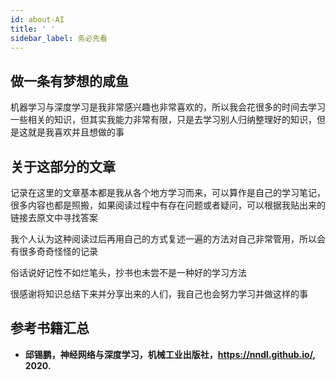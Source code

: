 ```yaml
---
id: about-AI
title: ' '
sidebar_label: 务必先看
---
```


## 做一条有梦想的咸鱼
机器学习与深度学习是我非常感兴趣也非常喜欢的，所以我会花很多的时间去学习一些相关的知识，但其实我能力非常有限，只是去学习别人归纳整理好的知识，但是这就是我喜欢并且想做的事

## 关于这部分的文章

记录在这里的文章基本都是我从各个地方学习而来，可以算作是自己的学习笔记，很多内容也都是照搬，如果阅读过程中有存在问题或者疑问，可以根据我贴出来的链接去原文中寻找答案

我个人认为这种阅读过后再用自己的方式复述一遍的方法对自己非常管用，所以会有很多奇奇怪怪的记录

俗话说好记性不如烂笔头，抄书也未尝不是一种好的学习方法

很感谢将知识总结下来并分享出来的人们，我自己也会努力学习并做这样的事

## 参考书籍汇总

- **邱锡鹏，神经网络与深度学习，机械工业出版社，https://nndl.github.io/, 2020.**
